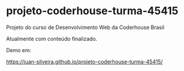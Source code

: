 # projeto-coderhouse-turma-45415
Projeto do curso de Desenvolvimento Web da Coderhouse Brasil

Atualmente com conteúdo finalizado.

Demo em: 

https://juan-silveira.github.io/projeto-coderhouse-turma-45415/
